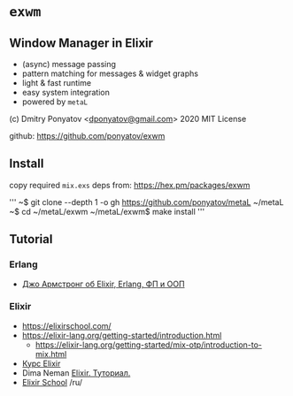 #  `exwm`
## Window Manager in Elixir

* (async) message passing
* pattern matching for messages & widget graphs
* light & fast runtime
* easy system integration
* powered by `metaL`

(c) Dmitry Ponyatov <<dponyatov@gmail.com>> 2020 MIT License

github: https://github.com/ponyatov/exwm

## Install

copy required `mix.exs` deps from: https://hex.pm/packages/exwm

'''
	~$ git clone --depth 1 -o gh https://github.com/ponyatov/metaL ~/metaL
	~$ cd ~/metaL/exwm
	~/metaL/exwm$ make install
'''


## Tutorial

### Erlang

* [Джо Армстронг об Elixir, Erlang, ФП и ООП](https://habr.com/ru/post/450508/)

### Elixir

* https://elixirschool.com/
* https://elixir-lang.org/getting-started/introduction.html
	* https://elixir-lang.org/getting-started/mix-otp/introduction-to-mix.html
* [Курс Elixir](https://www.youtube.com/playlist?list=PLCZmBMhe5aeiukyPrbOv6otgy55ZTfcgd)
* Dima Neman [Elixir. Туториал.](https://www.youtube.com/playlist?list=PLtHDJri4AWWRfOzaQoMQlkWt53aIAPcZ9)
* [Elixir School](https://elixirschool.com/ru/) /ru/

